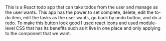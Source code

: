 This is a React todo app that can take todos from the user and manage as the user wants. This app has the power to set complete, delete, edit the to-do item, edit the tasks as the user wants, go back by undo button, and do a redo. To make this button look good I used react icons and used module-level CSS that has its benefits such as it live in one place and only applying to the component that we want.
